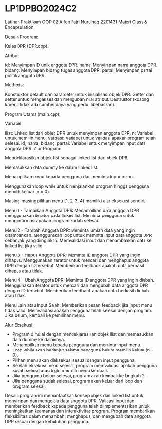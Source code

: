 # LP1DPBO2024C2
Latihan Praktikum OOP C2 Alfen Fajri Nurulhaq 2201431
Materi Class & Encapsulation

Desain Program:

Kelas DPR (DPR.cpp):

Atribut:

id: Menyimpan ID unik anggota DPR.
nama: Menyimpan nama anggota DPR.
bidang: Menyimpan bidang tugas anggota DPR.
partai: Menyimpan partai politik anggota DPR.

Methods:

Konstruktor default dan parameter untuk inisialisasi objek DPR.
Getter dan setter untuk mengakses dan mengubah nilai atribut.
Destruktor (kosong karena tidak ada sumber daya yang perlu dibebaskan).

Program Utama (main.cpp):

Variabel:

llist: Linked list dari objek DPR untuk menyimpan anggota DPR.
n: Variabel untuk memilih menu.
validasi: Variabel untuk validasi apakah program telah selesai.
id, nama, bidang, partai: Variabel untuk menyimpan input data anggota DPR.
Alur Program:

Mendeklarasikan objek llist sebagai linked list dari objek DPR.

Memasukkan data dummy ke dalam linked list.

Menampilkan menu kepada pengguna dan meminta input menu.

Menggunakan loop while untuk menjalankan program hingga pengguna memilih keluar (n = 0).

Masing-masing pilihan menu (1, 2, 3, 4) memiliki alur eksekusi sendiri.

Menu 1 - Tampilkan Anggota DPR:
Menampilkan data anggota DPR menggunakan iterator pada linked list.
Meminta pengguna untuk mengonfirmasi apakah program sudah selesai.

Menu 2 - Tambah Anggota DPR:
Meminta jumlah data yang ingin ditambahkan.
Menggunakan loop untuk meminta input data anggota DPR sebanyak yang diinginkan.
Memvalidasi input dan menambahkan data ke linked list jika valid.

Menu 3 - Hapus Anggota DPR:
Meminta ID anggota DPR yang ingin dihapus.
Menggunakan iterator untuk mencari dan menghapus anggota DPR dengan ID tersebut.
Memberikan feedback apakah data berhasil dihapus atau tidak.

Menu 4 - Ubah Anggota DPR:
Meminta ID anggota DPR yang ingin diubah.
Menggunakan iterator untuk mencari dan mengubah data anggota DPR dengan ID tersebut.
Memberikan feedback apakah data berhasil diubah atau tidak.

Menu Lain atau Input Salah:
Memberikan pesan feedback jika input menu tidak valid.
Memvalidasi apakah pengguna telah selesai dengan program. Jika belum, kembali ke pemilihan menu.

Alur Eksekusi:

- Program dimulai dengan mendeklarasikan objek llist dan memasukkan data dummy ke dalamnya.
- Menampilkan menu kepada pengguna dan meminta input menu.
- Loop while akan berlanjut selama pengguna belum memilih keluar (n = 0).
- Pilihan menu akan dieksekusi sesuai dengan input pengguna.
- Setelah eksekusi menu selesai, program memvalidasi apakah pengguna sudah selesai atau ingin memilih menu kembali.
- Jika pengguna belum selesai, program akan kembali ke langkah 2.
- Jika pengguna sudah selesai, program akan keluar dari loop dan program selesai.

Desain program ini memanfaatkan konsep objek dan linked list untuk menyimpan dan mengelola data anggota DPR. Validasi input dan memberikan feedback kepada pengguna telah diimplementasikan untuk meningkatkan keamanan dan interaktivitas program. Program memberikan fleksibilitas dalam menambah, menghapus, dan mengubah data anggota DPR sesuai dengan kebutuhan pengguna.
